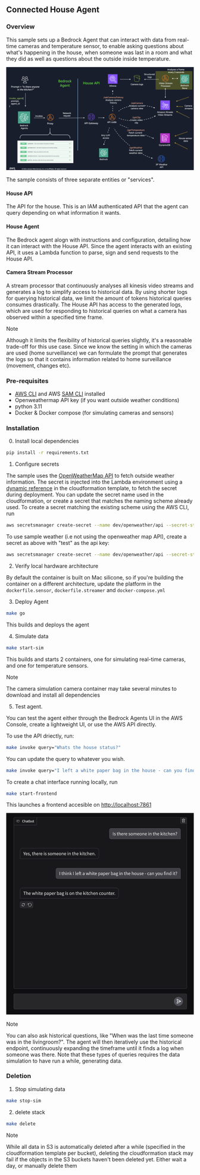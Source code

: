 ## Connected House Agent

### Overview

This sample sets up a Bedrock Agent that can interact with data from real-time cameras and temperature sensor, to enable asking questions about what's happening in the house, when someone was last in a room and what they did as well as questions about the outside inside temperature.

![Solution Architecture](assets/architecture.png)

The sample consists of three separate entities or "services".

#### House API

The API for the house. This is an IAM authenticated API that the agent can query depending on what information it wants.

#### House Agent

The Bedrock agent alogn with instructions and configuration, detailing how it can interact with the House API. Since the agent interacts with an existing API, it uses a Lambda function to parse, sign and send requests to the House API.

#### Camera Stream Processor

A stream processor that continuously analyses all kinesis video streams and generates a log to simplify access to historical data. By using shorter logs for querying historical data, we limit the amount of tokens historical queries consumes drastically. The House API has access to the generated logs, which are used for responding to historical queries on what a camera has observed within a specified time frame.

> [!NOTE]  
> Although it limits the flexibility of historical queries slightly, it's a reasonable trade-off for this use case. Since we know the setting in which the cameras are used (home surveillance) we can formulate the prompt that generates the logs so that it contains information related to home surveillance (movement, changes etc).

### Pre-requisites

- [AWS CLI](https://docs.aws.amazon.com/cli/latest/userguide/getting-started-install.html) and AWS [SAM CLI](https://docs.aws.amazon.com/serverless-application-model/latest/developerguide/install-sam-cli.html) installed
- Openweathermap API key (if you want outside weather conditions)
- python 3.11
- Docker & Docker compose (for simulating cameras and sensors)

### Installation

0. Install local dependencies

```bash
pip install -r requirements.txt
```

1. Configure secrets

The sample uses the [OpenWeatherMap API](https://openweathermap.org/) to fetch outside weather information. The secret is injected into the Lambda environment using a [dynamic reference](https://docs.aws.amazon.com/AWSCloudFormation/latest/UserGuide/dynamic-references-secretsmanager.html) in the cloudformation template, to fetch the secret during deployment.
You can update the secret name used in the cloudformation, or create a secret that matches the naming scheme already used. To create a secret matching the existing scheme using the AWS CLI, run

```bash
aws secretsmanager create-secret --name dev/openweather/api --secret-string '{"apikey": "INSERT YOUR KEY HERE"}'
```

To use sample weather (i.e not using the openweather map API), create a secret as above with "test" as the api key:

```bash
aws secretsmanager create-secret --name dev/openweather/api --secret-string '{"apikey": "test"}'
```

2. Verify local hardware architecture

By default the container is built on Mac silicone, so if you're building the container on a different architecture, update the platform in the `dockerfile.sensor`, `dockerfile.streamer` and `docker-compose.yml`

3. Deploy Agent

```bash
make go
```

This builds and deploys the agent

4. Simulate data

```bash
make start-sim
```

This builds and starts 2 containers, one for simulating real-time cameras, and one for temperature sensors.

> [!NOTE]  
> The camera simulation camera container may take several minutes to download and install all dependencies

5. Test agent.

You can test the agent either through the Bedrock Agents UI in the AWS Console, create a lightweight UI, or use the AWS API directly.

To use the API driectly, run:

```bash
make invoke query="Whats the house status?"
```

You can update the query to whatever you wish.

```bash
make invoke query="I left a white paper bag in the house - can you find it?"
```

To create a chat interface running locally, run

```bash
make start-frontend
```

This launches a frontend accesible on [http://localhost:7861](http://localhost:7861)

![Frontend](assets/frontend.png)

> [!NOTE]  
> You can also ask historical questions, like "When was the last time someone was in the livingroom?". The agent will then iteratively use the historical endpoint, continuously expanding the timeframe until it finds a log when someone was there. Note that these types of queries requires the data simulation to have run a while, generating data.

### Deletion

1. Stop simulating data

```bash
make stop-sim
```

2. delete stack

```bash
make delete
```

> [!NOTE]  
> While all data in S3 is automatically deleted after a while (specified in the cloudformation template per bucket), deleting the cloudformation stack may fail if the objects in the S3 buckets haven't been deleted yet. Either wait a day, or manually delete them
